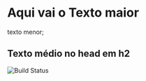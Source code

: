 # Aqui vai o Texto maior
texto menor;
</head>
<h2> Texto médio no head em h2 </h2>

![Build Status](https://img.shields.io/github/actions/workflow/status/usuario/repo/build.yml)
